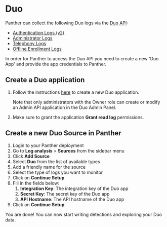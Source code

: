 # Duo

Panther can collect the following Duo logs via the [Duo API](https://duo.com/docs/adminapi#logs):

* [Authentication Logs \(v2\)](https://duo.com/docs/adminapi#authentication-logs)
* [Administrator Logs](https://duo.com/docs/adminapi#administrator-logs)
* [Telephony Logs](https://duo.com/docs/adminapi#telephony-logs)
* [Offline Enrollment Logs](https://duo.com/docs/adminapi#offline-enrollment-logs%20%20%20%20%20)

In order for Panther to access the Duo API you need to create a new 'Duo App' and provide the app credentials to Panther.

## Create a Duo application

1. Follow the instructions [here](https://duo.com/docs/adminapi#first-steps) to create a new Duo application.

   Note that only administrators with the Owner role can create or modify an Admin API application in the Duo Admin Panel.

2. Make sure to grant the application **Grant read log** permissions.

## Create a new Duo Source in Panther

1. Login to your Panther deployment
2. Go to **Log analysis** &gt; **Sources** from the sidebar menu
3. Click **Add Source**
4. Select **Duo** from the list of available types
5. Add a friendly name for the source
6. Select the type of logs you want to monitor
7. Click on **Continue Setup**
8. Fill in the fields below:
   1. **Integration Key**: The integration key of the Duo app
   2. **Secret Key**: The secret key of the Duo app
   3. **API Hostname**: The API hostname of the Duo app
9. Click on **Continue Setup**

You are done! You can now start writing detections and exploring your Duo data.

